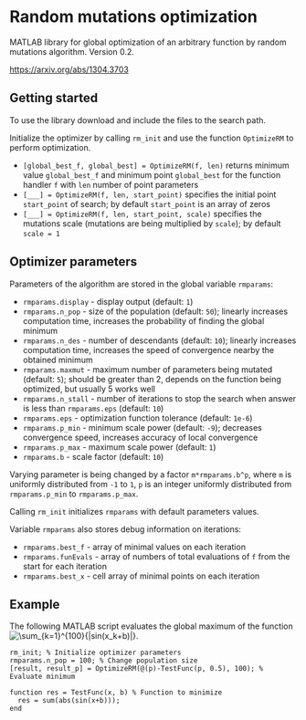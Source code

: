 # Random mutations optimization
MATLAB library for global optimization of an arbitrary function by random mutations algorithm. Version 0.2.


https://arxiv.org/abs/1304.3703

## Getting started
To use the library download and include the files to the search path.

Initialize the optimizer by calling `rm_init` and use the function `OptimizeRM` to perform optimization.

* `[global_best_f, global_best] = OptimizeRM(f, len)` returns minimum value `global_best_f` and minimum point `global_best` for the function handler `f` with `len` number of point parameters
* `[___] = OptimizeRM(f, len, start_point)` specifies the initial point `start_point` of search; by default `start_point` is an array of zeros
* `[___] = OptimizeRM(f, len, start_point, scale)` specifies the mutations scale (mutations are being multiplied by `scale`); by default `scale = 1`

## Optimizer parameters

Parameters of the algorithm are stored in the global variable `rmparams`:
* `rmparams.display` - display output (default: `1`)
* `rmparams.n_pop` - size of the population (default: `50`); linearly increases computation time, increases the probability of finding the global minimum
* `rmparams.n_des` - number of descendants (default: `10`); linearly increases computation time, increases the speed of convergence nearby the obtained minimum
* `rmparams.maxmut` - maximum number of parameters being mutated (default: `5`); should be greater than 2, depends on the function being optimized, but usually 5 works well
* `rmparams.n_stall` - number of iterations to stop the search when answer is less than `rmparams.eps` (default: `10`)
* `rmparams.eps` - optimization function tolerance (default: `1e-6`)
* `rmparams.p_min` - minimum scale power (default: `-9`); decreases convergence speed, increases accuracy of local convergence
* `rmparams.p_max` - maximum scale power (default: `1`)
* `rmparams.b` - scale factor (default: `10`)

Varying parameter is being changed by a factor `m*rmparams.b^p`, where `m` is uniformly distributed from `-1` to `1`, `p` is an integer uniformly distributed from `rmparams.p_min` to `rmparams.p_max`.

Calling `rm_init` initializes `rmparams` with default parameters values.

Variable `rmparams` also stores debug information on iterations:
* `rmparams.best_f` - array of minimal values on each iteration
* `rmparams.funEvals` - array of numbers of total evaluations of `f` from the start for each iteration
* `rmparams.best_x` - cell array of minimal points on each iteration

## Example
The following MATLAB script evaluates the global maximum of the function ![\sum_{k=1}^{100}{|sin(x_k+b)|}](https://latex.codecogs.com/svg.latex?\sum_{k=1}^{100}{|\sin(x_k+b)|}).
```
rm_init; % Initialize optimizer parameters
rmparams.n_pop = 100; % Change population size
[result, result_p] = OptimizeRM(@(p)-TestFunc(p, 0.5), 100); % Evaluate minimum

function res = TestFunc(x, b) % Function to minimize
  res = sum(abs(sin(x+b)));
end
```
